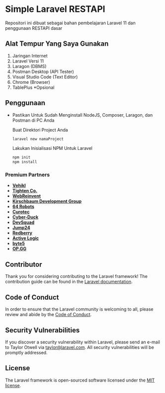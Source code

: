 # Simple Laravel RESTAPI

Repositori ini dibuat sebagai bahan pembelajaran Laravel 11 dan penggunaan RESTAPI dasar

## Alat Tempur Yang Saya Gunakan
1. Jaringan Internet
2. Laravel Versi 11
3. Laragon (DBMS)
4. Postman Desktop (API Tester)
5. Visual Studio Code (Text Editor)
6. Chrome (Browser)
7. TablePlus *Opsional 

## Penggunaan
* Pastikan Untuk Sudah Menginstall NodeJS, Composer, Laragon, dan Postman di PC Anda
  
  Buat Direktori Project Anda
  
  ```bash
  laravel new namaProject
  ```
  
  Lakukan Inisialisasi NPM Untuk Laravel
  
  ```bash
  npm init
  npm install
  ```
  
  


### Premium Partners

- **[Vehikl](https://vehikl.com/)**
- **[Tighten Co.](https://tighten.co)**
- **[WebReinvent](https://webreinvent.com/)**
- **[Kirschbaum Development Group](https://kirschbaumdevelopment.com)**
- **[64 Robots](https://64robots.com)**
- **[Curotec](https://www.curotec.com/services/technologies/laravel/)**
- **[Cyber-Duck](https://cyber-duck.co.uk)**
- **[DevSquad](https://devsquad.com/hire-laravel-developers)**
- **[Jump24](https://jump24.co.uk)**
- **[Redberry](https://redberry.international/laravel/)**
- **[Active Logic](https://activelogic.com)**
- **[byte5](https://byte5.de)**
- **[OP.GG](https://op.gg)**

## Contributor

Thank you for considering contributing to the Laravel framework! The contribution guide can be found in the [Laravel documentation](https://laravel.com/docs/contributions).

## Code of Conduct

In order to ensure that the Laravel community is welcoming to all, please review and abide by the [Code of Conduct](https://laravel.com/docs/contributions#code-of-conduct).

## Security Vulnerabilities

If you discover a security vulnerability within Laravel, please send an e-mail to Taylor Otwell via [taylor@laravel.com](mailto:taylor@laravel.com). All security vulnerabilities will be promptly addressed.

## License

The Laravel framework is open-sourced software licensed under the [MIT license](https://opensource.org/licenses/MIT).
